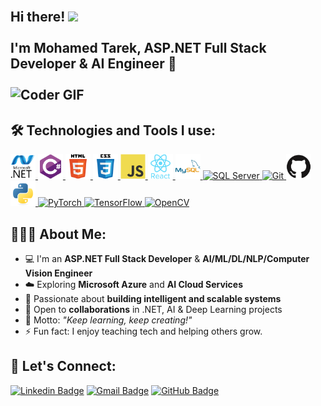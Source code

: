 <h2 align="left">
 <abc>
  <br>Hi there! <img src="https://user-images.githubusercontent.com/42378118/110234147-e3259600-7f4e-11eb-95be-0c4047144dea.gif" width="30"><br>
  <br> I'm <strong>Mohamed Tarek</strong>, ASP.NET Full Stack Developer & AI Engineer 🤖<br>
  <br>
    <img src="https://media.giphy.com/media/SWoSkN6DxTszqIKEqv/giphy.gif" alt="Coder GIF" width="500">
 </abc>
</h2> 

<h2 align="left">🛠️ Technologies and Tools I use:</h2>
<p align="left">
    <a href="https://dotnet.microsoft.com/" target="_blank"> <img src="https://raw.githubusercontent.com/devicons/devicon/master/icons/dot-net/dot-net-original-wordmark.svg" alt=".NET" width="40" height="40"/> </a>
    <a href="https://learn.microsoft.com/en-us/dotnet/csharp/" target="_blank"> <img src="https://raw.githubusercontent.com/devicons/devicon/master/icons/csharp/csharp-original.svg" alt="C#" width="40" height="40"/> </a>
    <a href="https://developer.mozilla.org/en-US/docs/Web/HTML" target="_blank"> <img src="https://raw.githubusercontent.com/devicons/devicon/master/icons/html5/html5-original-wordmark.svg" alt="HTML5" width="40" height="40"/> </a>
    <a href="https://developer.mozilla.org/en-US/docs/Web/CSS" target="_blank"> <img src="https://raw.githubusercontent.com/devicons/devicon/master/icons/css3/css3-original-wordmark.svg" alt="CSS3" width="40" height="40"/> </a>
    <a href="https://developer.mozilla.org/en-US/docs/Web/JavaScript" target="_blank"> <img src="https://raw.githubusercontent.com/devicons/devicon/master/icons/javascript/javascript-original.svg" alt="JavaScript" width="40" height="40"/> </a>
    <a href="https://reactjs.org/" target="_blank"> <img src="https://raw.githubusercontent.com/devicons/devicon/master/icons/react/react-original-wordmark.svg" alt="React" width="40" height="40"/> </a>
    <a href="https://www.mysql.com/" target="_blank"> <img src="https://raw.githubusercontent.com/devicons/devicon/master/icons/mysql/mysql-original-wordmark.svg" alt="MySQL" width="40" height="40"/> </a>
    <a href="https://www.microsoft.com/en-us/sql-server" target="_blank"> <img src="https://www.vectorlogo.zone/logos/microsoft_sql_server/microsoft_sql_server-icon.svg" alt="SQL Server" width="40" height="40"/> </a>
    <a href="https://git-scm.com/" target="_blank"> <img src="https://www.vectorlogo.zone/logos/git-scm/git-scm-icon.svg" alt="Git" width="40" height="40"/> </a>
    <a href="https://github.com/" target="_blank"> <img src="https://raw.githubusercontent.com/devicons/devicon/master/icons/github/github-original.svg" alt="GitHub" width="40" height="40"/> </a>
    <a href="https://www.python.org/" target="_blank"> <img src="https://raw.githubusercontent.com/devicons/devicon/master/icons/python/python-original.svg" alt="Python" width="40" height="40"/> </a>
    <a href="https://pytorch.org/" target="_blank"> <img src="https://www.vectorlogo.zone/logos/pytorch/pytorch-icon.svg" alt="PyTorch" width="40" height="40"/> </a>
    <a href="https://www.tensorflow.org/" target="_blank"> <img src="https://www.vectorlogo.zone/logos/tensorflow/tensorflow-icon.svg" alt="TensorFlow" width="40" height="40"/> </a>
    <a href="https://opencv.org/" target="_blank"> <img src="https://www.vectorlogo.zone/logos/opencv/opencv-icon.svg" alt="OpenCV" width="40" height="40"/> </a>
</p>

<h2 align="left">👨🏻‍💻 About Me:</h2>

- 💻 I'm an **ASP.NET Full Stack Developer** & **AI/ML/DL/NLP/Computer Vision Engineer**  
- ☁️ Exploring **Microsoft Azure** and **AI Cloud Services**  
- 🚀 Passionate about **building intelligent and scalable systems**  
- 🤝 Open to **collaborations** in .NET, AI & Deep Learning projects  
- 🎯 Motto: *"Keep learning, keep creating!"*  
- ⚡ Fun fact: I enjoy teaching tech and helping others grow.

<h2 align="left">💬 Let's Connect:</h2>

[![Linkedin Badge](https://img.shields.io/badge/-Mohamed%20Tarek-blue?style=flat-square&logo=Linkedin&logoColor=white&link=https://www.linkedin.com/in/mohamed-tarek/)](https://www.linkedin.com/in/mohamed-tarek/)
[![Gmail Badge](https://img.shields.io/badge/-mohamedtarek@gmail.com-c14438?style=flat-square&logo=Gmail&logoColor=white&link=mailto:mohamedtarek@gmail.com)](mailto:mohamedtarek@gmail.com)
[![GitHub Badge](https://img.shields.io/badge/-MohamedTarek-black?style=flat-square&logo=github&logoColor=white&link=https://github.com/mohamedtarek)](https://github.com/mohamedtarek)

